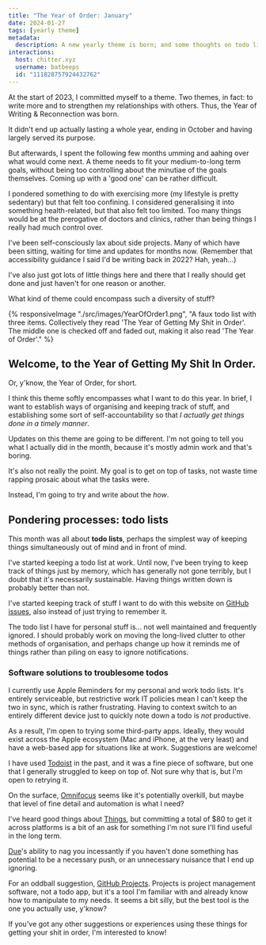 ```yaml
---
title: "The Year of Order: January"
date: 2024-01-27
tags: [yearly theme]
metadata:
  description: A new yearly theme is born; and some thoughts on todo list software.
interactions:
  host: chitter.xyz
  username: batbeeps
  id: "111828757924432762"
---
```


At the start of 2023, I committed myself to a theme. Two themes, in fact: to write more and to strengthen my relationships with others. Thus, the Year of Writing & Reconnection was born.

It didn't end up actually lasting a whole year, ending in October and having largely served its purpose.

But afterwards, I spent the following few months umming and aahing over what would come next. A theme needs to fit your medium-to-long term goals, without being too controlling about the minutiae of the goals themselves. Coming up with a 'good one' can be rather difficult.

I pondered something to do with exercising more (my lifestyle is pretty sedentary) but that felt too confining. I considered generalising it into something health-related, but that also felt too limited. Too many things would be at the prerogative of doctors and clinics, rather than being things I really had much control over.

I've been self-consciously lax about side projects. Many of which have been sitting, waiting for time and updates for months now. (Remember that accessibility guidance I said I'd be writing back in 2022? Hah, yeah...)

I've also just got lots of little things here and there that I really should get done and just haven't for one reason or another.

What kind of theme could encompass such a diversity of stuff?

{% responsiveImage "./src/images/YearOfOrder1.png", "A faux todo list with three items. Collectively they read 'The Year of Getting My Shit in Order'. The middle one is checked off and faded out, making it also read 'The Year of Order'." %}

## Welcome, to the Year of Getting My Shit In Order.

Or, y'know, the Year of Order, for short.

I think this theme softly encompasses what I want to do this year. In brief, I want to establish ways of organising and keeping track of stuff, and establishing some sort of self-accountability so that _I actually get things done in a timely manner_.

Updates on this theme are going to be different. I'm not going to tell you what I actually did in the month, because it's mostly admin work and that's boring.

It's also not really the point. My goal is to get on top of tasks, not waste time rapping prosaic about what the tasks were.

Instead, I'm going to try and write about the _how_.

## Pondering processes: todo lists

This month was all about **todo lists**, perhaps the simplest way of keeping things simultaneously out of mind and in front of mind.

I've started keeping a todo list at work. Until now, I've been trying to keep track of things just by memory, which has generally not gone terribly, but I doubt that it's necessarily sustainable. Having things written down is probably better than not.

I've started keeping track of stuff I want to do with this website on [GitHub issues](https://github.com/querkmachine/beeps.website/issues), also instead of just trying to remember it.

The todo list I have for personal stuff is... not well maintained and frequently ignored. I should probably work on moving the long-lived clutter to other methods of organisation, and perhaps change up how it reminds me of things rather than piling on easy to ignore notifications.

### Software solutions to troublesome todos

I currently use Apple Reminders for my personal and work todo lists. It's entirely serviceable, but restrictive work IT policies mean I can't keep the two in sync, which is rather frustrating. Having to context switch to an entirely different device just to quickly note down a todo is _not_ productive.

As a result, I'm open to trying some third-party apps. Ideally, they would exist across the Apple ecosystem (Mac and iPhone, at the very least) and have a web-based app for situations like at work. Suggestions are welcome!

I have used [Todoist](https://todoist.com/) in the past, and it was a fine piece of software, but one that I generally struggled to keep on top of. Not sure why that is, but I'm open to retrying it.

On the surface, [Omnifocus](https://www.omnigroup.com/omnifocus) seems like it's potentially overkill, but maybe that level of fine detail and automation is what I need?

I've heard good things about [Things](https://culturedcode.com/things/), but committing a total of $80 to get it across platforms is a bit of an ask for something I'm not sure I'll find useful in the long term.

[Due](https://www.dueapp.com/)'s ability to nag you incessantly if you haven't done something has potential to be a necessary push, or an unnecessary nuisance that I end up ignoring.

For an oddball suggestion, [GitHub Projects](https://docs.github.com/en/issues/planning-and-tracking-with-projects/learning-about-projects/about-projects). Projects is project management software, not a todo app, but it's a tool I'm familiar with and already know how to manipulate to my needs. It seems a bit silly, but the best tool is the one you actually use, y'know?

If you've got any other suggestions or experiences using these things for getting your shit in order, I'm interested to know!
